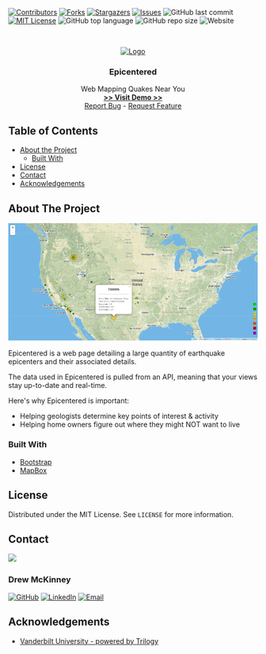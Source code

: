 
<!-- 
README Template Author: otheneildrew
Template Source: https://github.com/othneildrew/Best-README-Template
Version Author: Drew McKinney
 -->





<!-- PROJECT SHIELDS -->
[![Contributors][contributors-shield]][contributors-url]
[![Forks][forks-shield]][forks-url]
[![Stargazers][stars-shield]][stars-url]
[![Issues][issues-shield]][issues-url]
![GitHub last commit](https://img.shields.io/github/last-commit/ARMcK-hub/Epicentered)
[![MIT License][license-shield]][license-url]
![GitHub top language](https://img.shields.io/github/languages/top/ARMcK-hub/Epicentered)
![GitHub repo size](https://img.shields.io/github/repo-size/ARMcK-hub/Epicentered)
![Website](https://img.shields.io/website?down_color=lightgrey&down_message=offline&up_color=blue&up_message=online&url=https%3A%2F%2Fwestendfinancial.herokuapp.com%2F)

<!-- PROJECT LOGO -->
<br />
<p align="center">
  <a href="https://armck-hub.github.io/Epicentered/">
    <img src="https://encrypted-tbn0.gstatic.com/images?q=tbn%3AANd9GcSN_qj-i91HftDjOE4CgHaimXodMDroGt6qn5_IXsKu4vWJyTHI&usqp=CAU" alt="Logo" width="100" height="100">
  </a>

  <h3 align="center">Epicentered</h3>

  <p align="center">
    Web Mapping Quakes Near You
    <br />
    <a href="https://armck-hub.github.io/Epicentered/" target="_blank"><strong> >> Visit Demo >> </strong></a>
    <br />
    <a href="https://github.com/ARMcK-hub/Epicentered/issues">Report Bug</a>
    -
    <a href="https://github.com/ARMcK-hub/Epicentered/issues">Request Feature</a>
  </p>
</p>



<!-- TABLE OF CONTENTS -->
## Table of Contents

* [About the Project](#about-the-project)
  * [Built With](#built-with)
* [License](#license)
* [Contact](#contact)
* [Acknowledgements](#acknowledgements)



<!-- ABOUT THE PROJECT -->
## About The Project

[![Product Name Screen Shot][product-screenshot]](https://armck-hub.github.io/Epicentered/)

Epicentered is a web page detailing a large quantity of earthquake epicenters and their associated details.

The data used in Epicentered is pulled from an API, meaning that your views stay up-to-date and real-time.

Here's why Epicentered is important:
* Helping geologists determine key points of interest & activity
* Helping home owners figure out where they might NOT want to live


### Built With
* [Bootstrap](https://getbootstrap.com)
* [MapBox](https://www.mapbox.com/)


<!-- LICENSE -->
## License

Distributed under the MIT License. See `LICENSE` for more information.



<!-- CONTACT -->
## Contact

<img src="https://avatars3.githubusercontent.com/u/57081049?s=460&u=1260bc893922a063a29f437d8565e4b970fe45ca&v=4" width=200>
<h3>Drew McKinney</h3>

[![GitHub][github-shield]][github-url]
[![LinkedIn][linkedin-shield]][linkedin-url]
[![Email][email-shield]][email-url]



<!-- ACKNOWLEDGEMENTS -->
## Acknowledgements
* [Vanderbilt University - powered by Trilogy](https://bootcamps.vanderbilt.edu/data/)



<!-- MARKDOWN LINKS & IMAGES -->
<!-- https://www.markdownguide.org/basic-syntax/#reference-style-links -->

<!-- Stock -->
[license-url]: https://github.com/ARMcK-hub/West-End-Financial/blob/master/LICENSE.txt
[linkedin-shield]: https://img.shields.io/badge/-LinkedIn-black.svg?style=flat&logo=linkedin&colorB=555
[linkedin-url]: https://www.linkedin.com/in/drew-mckinney/
[email-shield]: https://img.shields.io/badge/-Email-black.svg?style=flat&colorB=555
[email-url]: mailto:andrewryanmckinney@gmail.com
[github-shield]: https://img.shields.io/badge/-GitHub-black.svg?style=flat&colorB=555
[github-url]: https://github.com/ARMcK-hub
[languages-shield]: https://img.shields.io/badge/-GitHub-black.svg?style=flat&colorB=555


<!-- Project Dynamic -->
[license-shield]: https://img.shields.io/github/license/ARMcK-hub/Epicentered.svg?style=flat
[contributors-shield]: https://img.shields.io/github/contributors/ARMcK-hub/Epicentered.svg?style=flat
[contributors-url]: https://github.com/ARMcK-hub/Epicentered/graphs/contributors
[forks-shield]: https://img.shields.io/github/forks/ARMcK-hub/Epicentered.svg?style=flat
[forks-url]: https://github.com/ARMcK-hub/Epicentered/network/members
[stars-shield]: https://img.shields.io/github/stars/ARMcK-hub/Epicentered.svg?style=flat
[stars-url]: https://github.com/ARMcK-hub/Epicentered/stargazers
[issues-shield]: https://img.shields.io/github/issues/ARMcK-hub/Epicentered.svg?style=flat
[issues-url]: https://github.com/ARMcK-hub/Epicentered/issues
[product-screenshot]: https://raw.githubusercontent.com/ARMcK-hub/Epicentered/master/static/images/Home_Page.png

